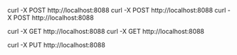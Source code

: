 curl -X POST http://localhost:8088
curl -X POST http://localhost:8088
curl -X POST http://localhost:8088

curl -X GET http://localhost:8088
curl -X GET http://localhost:8088

curl -X PUT http://localhost:8088
